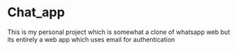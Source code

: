 # Chat_app
This is my personal project which is somewhat a clone of whatsapp web but its entirely a web app which uses email for authentication
